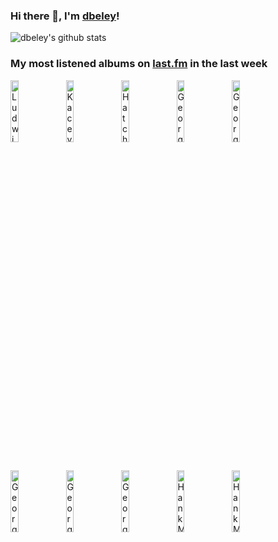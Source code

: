 ### Hi there 👋, I'm [dbeley](https://dbeley.ovh/en)!

![dbeley's github stats](https://github-readme-stats.vercel.app/api?username=dbeley)

### My most listened albums on [last.fm](https://www.last.fm/user/d_beley) in the last week

[<img src='https://lastfm.freetls.fastly.net/i/u/300x300/ebc876b84e2a0b614bb15953a33922a0.jpg' width='16%' height='16%' alt='Ludwig van Beethoven - Beethoven: The Symphonies'>](https://www.last.fm/music/ludwig%2bvan%2bbeethoven/beethoven%253a%2bthe%2bsymphonies)&nbsp;
[<img src='https://lastfm.freetls.fastly.net/i/u/300x300/b3af52505864e49cd76f36b4cae4111e.jpg' width='16%' height='16%' alt='Kacey Musgraves - star-crossed'>](https://www.last.fm/music/kacey%2bmusgraves/star-crossed)&nbsp;
[<img src='https://lastfm.freetls.fastly.net/i/u/300x300/2c04a996fe2cfe61da13eadc402cdfdd.png' width='16%' height='16%' alt='Hatchie - Keepsake'>](https://www.last.fm/music/hatchie/keepsake)&nbsp;
[<img src='https://lastfm.freetls.fastly.net/i/u/300x300/9ff10d1ee2cd01c6786ae788447282f8.jpg' width='16%' height='16%' alt='Georges Brassens - Georges Brassens Interprète Ses Dernières Compositions N°2'>](https://www.last.fm/music/georges%2bbrassens/georges%2bbrassens%2binterpr%25c3%25a8te%2bses%2bderni%25c3%25a8res%2bcompositions%2bn%25c2%25b02)&nbsp;
[<img src='https://lastfm.freetls.fastly.net/i/u/300x300/3f4d74efbb414b64cb3908e3b6ce15b9.jpg' width='16%' height='16%' alt='Georges Brassens - Georges Brassens sa guitare et les rythmes n°3'>](https://www.last.fm/music/georges%2bbrassens/georges%2bbrassens%2bsa%2bguitare%2bet%2bles%2brythmes%2bn%25c2%25b03)&nbsp;
<br>
[<img src='https://lastfm.freetls.fastly.net/i/u/300x300/c2f9121019b8665666ee6f05ab534d5b.jpg' width='16%' height='16%' alt='Georges Brassens - Georges Brassens chante les chansons poétiques (et souvent gaillardes) N°1'>](https://www.last.fm/music/georges%2bbrassens/georges%2bbrassens%2bchante%2bles%2bchansons%2bpo%25c3%25a9tiques%2b%2528et%2bsouvent%2bgaillardes%2529%2bn%25c2%25b01)&nbsp;
[<img src='https://lastfm.freetls.fastly.net/i/u/300x300/e7320a5d61a8bf8959cb36be838bf0ba.jpg' width='16%' height='16%' alt='Georges Brassens - George Brassens IX (N°11) Supplique pour être enterré à la plage de Sète'>](https://www.last.fm/music/georges%2bbrassens/george%2bbrassens%2bix%2b%2528n%25c2%25b011%2529%2bsupplique%2bpour%2b%25c3%25aatre%2benterr%25c3%25a9%2b%25c3%25a0%2bla%2bplage%2bde%2bs%25c3%25a8te)&nbsp;
[<img src='https://lastfm.freetls.fastly.net/i/u/300x300/e00396d34631f8d1ad5507093254bce7.jpg' width='16%' height='16%' alt='Georges Brassens - Georges Brassens Et Sa Guitare Accompagné Par Pierre Nicolas N°5'>](https://www.last.fm/music/georges%2bbrassens/georges%2bbrassens%2bet%2bsa%2bguitare%2baccompagn%25c3%25a9%2bpar%2bpierre%2bnicolas%2bn%25c2%25b05)&nbsp;
[<img src='https://lastfm.freetls.fastly.net/i/u/300x300/f0660734cfe05789d7b1586b3b837bde.jpg' width='16%' height='16%' alt='Hank Mobley - No Room For Squares (Remastered 2000 / Rudy Van Gelder Edition)'>](https://www.last.fm/music/hank%2bmobley/no%2broom%2bfor%2bsquares%2b%2528remastered%2b2000%2b%252f%2brudy%2bvan%2bgelder%2bedition%2529)&nbsp;
[<img src='https://lastfm.freetls.fastly.net/i/u/300x300/c34acce637824617c636fcae9fcdf6dd.png' width='16%' height='16%' alt='Hank Mobley - Soul Station'>](https://www.last.fm/music/hank%2bmobley/soul%2bstation)&nbsp;
<br>
